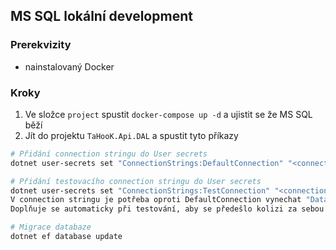 ## MS SQL lokální development
### Prerekvizity
- nainstalovaný Docker

### Kroky
1. Ve složce `project` spustit `docker-compose up -d` a ujistit se že MS SQL běží
2. Jít do projektu `TaHooK.Api.DAL` a spustit tyto příkazy
```bash
# Přidání connection stringu do User secrets
dotnet user-secrets set "ConnectionStrings:DefaultConnection" "<connection string>"

# Přidání testovacího connection stringu do User secrets
dotnet user-secrets set "ConnectionStrings:TestConnection" "<connection string>"
V connection stringu je potřeba oproti DefaultConnection vynechat "Database=..."
Doplňuje se automaticky při testování, aby se předešlo kolizi za sebou vykonávaných testů

# Migrace databaze
dotnet ef database update
```


